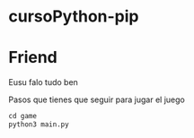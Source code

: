 # cursoPython-pip

# Friend
Eusu falo tudo ben

Pasos que tienes que seguir para jugar el juego

```py
cd game
python3 main.py
```